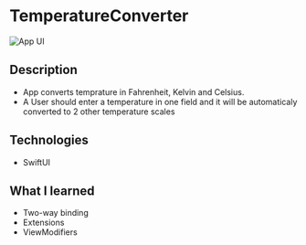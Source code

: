 # TemperatureConverter
![App UI](https://Capture.PNG)
## Description

* App converts temprature in Fahrenheit, Kelvin and Celsius.
* A User should enter a temperature in one field and it will be automaticaly converted to 2 other temperature scales

## Technologies

* SwiftUI

## What I learned

* Two-way binding
* Extensions
* ViewModifiers

